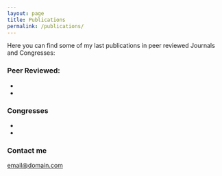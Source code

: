 ```yaml
---
layout: page
title: Publications
permalink: /publications/
---
```


Here you can find some of my last publications in peer reviewed Journals and Congresses:
### Peer Reviewed:

*
*

### Congresses

*
*


### Contact me

[email@domain.com](mailto:email@domain.com)